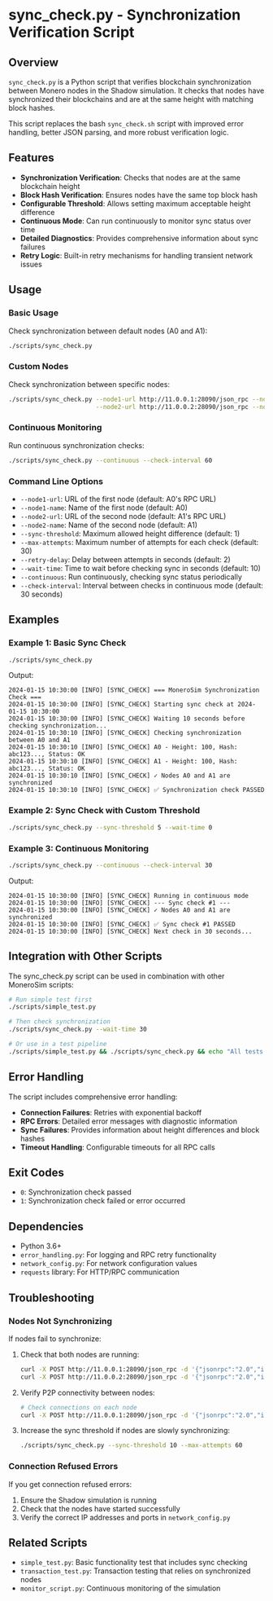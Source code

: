 # sync_check.py - Synchronization Verification Script

## Overview

`sync_check.py` is a Python script that verifies blockchain synchronization between Monero nodes in the Shadow simulation. It checks that nodes have synchronized their blockchains and are at the same height with matching block hashes.

This script replaces the bash `sync_check.sh` script with improved error handling, better JSON parsing, and more robust verification logic.

## Features

- **Synchronization Verification**: Checks that nodes are at the same blockchain height
- **Block Hash Verification**: Ensures nodes have the same top block hash
- **Configurable Threshold**: Allows setting maximum acceptable height difference
- **Continuous Mode**: Can run continuously to monitor sync status over time
- **Detailed Diagnostics**: Provides comprehensive information about sync failures
- **Retry Logic**: Built-in retry mechanisms for handling transient network issues

## Usage

### Basic Usage

Check synchronization between default nodes (A0 and A1):
```bash
./scripts/sync_check.py
```

### Custom Nodes

Check synchronization between specific nodes:
```bash
./scripts/sync_check.py --node1-url http://11.0.0.1:28090/json_rpc --node1-name A0 \
                        --node2-url http://11.0.0.2:28090/json_rpc --node2-name A1
```

### Continuous Monitoring

Run continuous synchronization checks:
```bash
./scripts/sync_check.py --continuous --check-interval 60
```

### Command Line Options

- `--node1-url`: URL of the first node (default: A0's RPC URL)
- `--node1-name`: Name of the first node (default: A0)
- `--node2-url`: URL of the second node (default: A1's RPC URL)
- `--node2-name`: Name of the second node (default: A1)
- `--sync-threshold`: Maximum allowed height difference (default: 1)
- `--max-attempts`: Maximum number of attempts for each check (default: 30)
- `--retry-delay`: Delay between attempts in seconds (default: 2)
- `--wait-time`: Time to wait before checking sync in seconds (default: 10)
- `--continuous`: Run continuously, checking sync status periodically
- `--check-interval`: Interval between checks in continuous mode (default: 30 seconds)

## Examples

### Example 1: Basic Sync Check
```bash
./scripts/sync_check.py
```

Output:
```
2024-01-15 10:30:00 [INFO] [SYNC_CHECK] === MoneroSim Synchronization Check ===
2024-01-15 10:30:00 [INFO] [SYNC_CHECK] Starting sync check at 2024-01-15 10:30:00
2024-01-15 10:30:00 [INFO] [SYNC_CHECK] Waiting 10 seconds before checking synchronization...
2024-01-15 10:30:10 [INFO] [SYNC_CHECK] Checking synchronization between A0 and A1
2024-01-15 10:30:10 [INFO] [SYNC_CHECK] A0 - Height: 100, Hash: abc123..., Status: OK
2024-01-15 10:30:10 [INFO] [SYNC_CHECK] A1 - Height: 100, Hash: abc123..., Status: OK
2024-01-15 10:30:10 [INFO] [SYNC_CHECK] ✓ Nodes A0 and A1 are synchronized
2024-01-15 10:30:10 [INFO] [SYNC_CHECK] ✅ Synchronization check PASSED
```

### Example 2: Sync Check with Custom Threshold
```bash
./scripts/sync_check.py --sync-threshold 5 --wait-time 0
```

### Example 3: Continuous Monitoring
```bash
./scripts/sync_check.py --continuous --check-interval 30
```

Output:
```
2024-01-15 10:30:00 [INFO] [SYNC_CHECK] Running in continuous mode
2024-01-15 10:30:00 [INFO] [SYNC_CHECK] --- Sync check #1 ---
2024-01-15 10:30:00 [INFO] [SYNC_CHECK] ✓ Nodes A0 and A1 are synchronized
2024-01-15 10:30:00 [INFO] [SYNC_CHECK] ✅ Sync check #1 PASSED
2024-01-15 10:30:00 [INFO] [SYNC_CHECK] Next check in 30 seconds...
```

## Integration with Other Scripts

The sync_check.py script can be used in combination with other MoneroSim scripts:

```bash
# Run simple test first
./scripts/simple_test.py

# Then check synchronization
./scripts/sync_check.py --wait-time 30

# Or use in a test pipeline
./scripts/simple_test.py && ./scripts/sync_check.py && echo "All tests passed!"
```

## Error Handling

The script includes comprehensive error handling:

- **Connection Failures**: Retries with exponential backoff
- **RPC Errors**: Detailed error messages with diagnostic information
- **Sync Failures**: Provides information about height differences and block hashes
- **Timeout Handling**: Configurable timeouts for all RPC calls

## Exit Codes

- `0`: Synchronization check passed
- `1`: Synchronization check failed or error occurred

## Dependencies

- Python 3.6+
- `error_handling.py`: For logging and RPC retry functionality
- `network_config.py`: For network configuration values
- `requests` library: For HTTP/RPC communication

## Troubleshooting

### Nodes Not Synchronizing

If nodes fail to synchronize:

1. Check that both nodes are running:
   ```bash
   curl -X POST http://11.0.0.1:28090/json_rpc -d '{"jsonrpc":"2.0","id":"0","method":"get_info"}'
   curl -X POST http://11.0.0.2:28090/json_rpc -d '{"jsonrpc":"2.0","id":"0","method":"get_info"}'
   ```

2. Verify P2P connectivity between nodes:
   ```bash
   # Check connections on each node
   curl -X POST http://11.0.0.1:28090/json_rpc -d '{"jsonrpc":"2.0","id":"0","method":"get_connections"}'
   ```

3. Increase the sync threshold if nodes are slowly synchronizing:
   ```bash
   ./scripts/sync_check.py --sync-threshold 10 --max-attempts 60
   ```

### Connection Refused Errors

If you get connection refused errors:

1. Ensure the Shadow simulation is running
2. Check that the nodes have started successfully
3. Verify the correct IP addresses and ports in `network_config.py`

## Related Scripts

- `simple_test.py`: Basic functionality test that includes sync checking
- `transaction_test.py`: Transaction testing that relies on synchronized nodes
- `monitor_script.py`: Continuous monitoring of the simulation